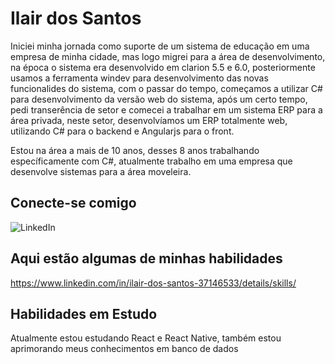 # Ilair dos Santos
Iniciei minha jornada como suporte de um sistema de educação em uma empresa de minha cidade, mas logo migrei para a área de desenvolvimento, na época o sistema era desenvolvido em clarion 5.5 e 6.0, posteriormente usamos a ferramenta windev para desenvolvimento das novas funcionalides do sistema, com o passar do tempo, começamos a utilizar C# para desenvolvimento da versão web do sistema, após um certo tempo, pedi transerência de setor e comecei a trabalhar em um sistema ERP para a área privada, neste setor, desenvolvíamos um ERP totalmente web, utilizando C# para o backend e Angularjs para o front.

Estou na área a mais de 10 anos, desses 8 anos trabalhando específicamente com C#, atualmente trabalho em uma empresa que desenvolve sistemas para a área moveleira.

## Conecte-se comigo
![LinkedIn](https://www.linkedin.com/in/ilair-dos-santos-37146533/)


## Aqui estão algumas de minhas habilidades
https://www.linkedin.com/in/ilair-dos-santos-37146533/details/skills/
## Habilidades em Estudo
Atualmente estou estudando React e React Native, também estou aprimorando meus conhecimentos em banco de dados